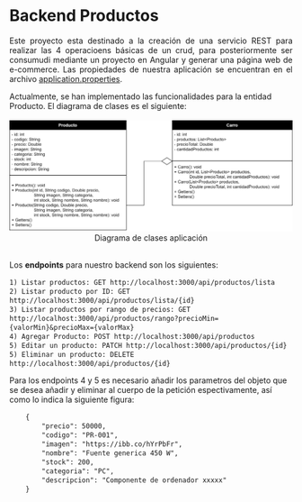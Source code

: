 # Backend Productos

<p align='justify'>Este proyecto esta destinado a la creación de una servicio REST para realizar las 4 operacioens básicas de un crud, para posteriormente ser consumudi mediante un proyecto en Angular y generar una página web de e-commerce. Las propiedades de nuestra aplicación se encuentran en el archivo <a href="./src/main/resources/application.properties" target="__blank">application.properties</a>.</p>
Actualmente, se han implementado las funcionalidades para la entidad Producto. El diagrama de clases es el siguiente:

<br>
<br>

<div align='center'>
    <img src='./Diagrama de clases.png'>
    <figcaption>Diagrama de clases aplicación</figcaption>
</div>

<br>

Los **endpoints** para nuestro backend son los siguientes:

    1) Listar productos: GET http://localhost:3000/api/productos/lista
    2) Listar producto por ID: GET http://localhost:3000/api/productos/lista/{id}
    3) Listar productos por rango de precios: GET http://localhost:3000/api/productos/rango?precioMin={valorMin}&precioMax={valorMax}
    4) Agregar Producto: POST http://localhost:3000/api/productos
    5) Editar un producto: PATCH http://localhost:3000/api/productos/{id}
    5) Eliminar un producto: DELETE http://localhost:3000/api/productos/{id}

Para los endpoints 4 y 5 es necesario añadir los parametros del objeto que se desea añadir y eliminar al cuerpo de la petición espectivamente, así como lo indica la siguiente figura:

```
    {
        "precio": 50000,
        "codigo": "PR-001",
        "imagen": "https://ibb.co/hYrPbFr",
        "nombre": "Fuente generica 450 W",
        "stock": 200,
        "categoria": "PC",
        "descripcion": "Componente de ordenador xxxxx"
    }
```
